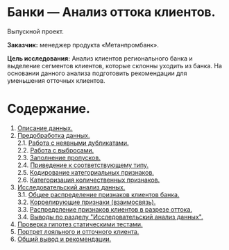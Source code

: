 # Банки — Анализ оттока клиентов.
Выпускной проект.

**Заказчик:** менеджер продукта «Метанпромбанк».  

**Цель исследования:** Анализ клиентов регионального банка и выделение сегментов клиентов, которые склонны уходить из банка. На основании данного анализа подготовить рекомендации для уменьшения отточных клиентов.

<a id='#step0'></a> 
# Содержание.
1. [Описание данных.](##step1) 
2. [Предобработка данных.](##step2)  
    2.1. [Работа с неявными дубликатами.](##step21)  
    2.2. [Работа с выбросами.](##step22)  
    2.3. [Заполнение пропусков.](##step23)  
    2.4. [Приведение к соответствующему типу.](##step24)  
    2.5. [Кодирование категориальных признаков.](##step25)  
    2.6. [Категоризация количественных признаков.](##step26)
3. [Исследовательский анализ данных.](##step3)  
    3.1. [Общее распределение признаков клиентов банка.](##step31)  
    3.2. [Коррелирующие признаки (взаимосвязь).](##step32)  
    3.3. [ Распределение признаков клиентов в разрезе оттока.](##step33)  
    3.4. [Выводы по разделу "Исследовательский анализ данных".](##step34)
4. [Проверка гипотез статическими тестами.](##step4)  
5. [Портрет лояльного и отточного клиента.](##step5)  
5. [Общий вывод и рекомендации.](##step6)
